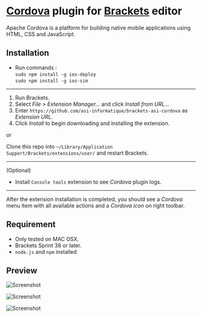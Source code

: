 # [Cordova](https://cordova.apache.org/) plugin for [Brackets](http://brackets.io) editor #

Apache Cordova is a platform for building native mobile applications using HTML, CSS and JavaScript.

## Installation ##

* Run commands :  
`sudo npm install -g ios-deploy`  
`sudo npm install -g ios-sim`  

----------------

1. Run Brackets.
2. Select _File > Extension Manager..._ and click _Install from URL..._
3. Enter `https://github.com/asi-informatique/brackets-asi-cordova` as _Extension URL_.
4. Click _Install_ to begin downloading and installing the extension.

or

Clone this repo into `~/Library/Application Support/Brackets/extensions/user/` and restart Brackets.

----------------

(Optional)
* Install `Console tools` extension to see _Cordova_ plugin logs.

----------------

After the extension installation is completed, you should see a _Cordova_ menu item with all available actions and a _Cordova icon_ on right toolbar.

## Requirement ##
* Only tested on MAC OSX.
* Brackets Sprint 38 or later.
* `node.js` and `npm` installed

## Preview ##

![Screenshot](http://img4.hostingpics.net/pics/123678Capturede769cran20140422a768133842.png)

![Screenshot](http://img4.hostingpics.net/pics/588504Capturede769cran20140422a768133229.png)

![Screenshot](http://img4.hostingpics.net/pics/582896Capturede769cran20140422a768121118.png)
